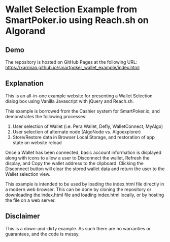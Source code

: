 # Wallet Selection Example from SmartPoker.io using Reach.sh on Algorand

## Demo
The repository is hosted on GitHub Pages at the following URL:
https://xarmian.github.io/smartpoker_wallet_example/index.html

## Explanation
This is an all-in-one example website for presenting a Wallet Selection dialog box using Vanilla Javascript with jQuery and Reach.sh.

This example is borrowed from the Cashier system for SmartPoker.io, and demonstrates the following processes:
1. User selection of Wallet (i.e. Pera Wallet, Defly, WalletConnect, MyAlgo)
2. User selection of alternate node (AlgoNode vs. Algoexplorer)
3. Store/Restore data in Browser Local Storage, and restoration of app state on website reload

Once a Wallet has been connected, basic account information is displayed along with icons to allow a user to Disconnect the wallet, Refresh the display, and Copy the wallet address to the clipboard. Clicking the Disconnect button will clear the stored wallet data and return the user to the Wallet selection view.

This example is intended to be used by loading the index.html file directly in a modern web browser. This can be done by cloning the repository or downloading the index.html file and loading index.html locally, or by hosting the file on a web server.

## Disclaimer
This is a down-and-dirty example. As such there are no warranties or guarantees, and the code is messy.
